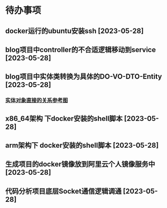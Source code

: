 # 待办事项

## docker运行的ubuntu安装ssh [2023-05-28]

## blog项目中controller的不合适逻辑移动到service [2023-05-28]

## blog项目中实体类转换为具体的DO-VO-DTO-Entity [2023-05-28]
### [实体对象直接的关系参考图](./source/images/%E5%AE%9E%E4%BD%93%E5%AF%B9%E8%B1%A1%E7%9B%B4%E6%8E%A5%E7%9A%84%E5%85%B3%E7%B3%BB.png)

## x86_64架构 下docker安装的shell脚本 [2023-05-28]

## arm架构下 docker安装的shell脚本  [2023-05-28]

## 生成项目的docker镜像放到阿里云个人镜像服务中  [2023-05-28]

## 代码分析项目底层Socket通信逻辑调通 [2023-05-28]